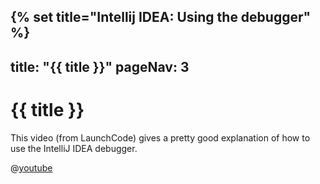 {% set title="Intellij IDEA: Using the debugger" %}
---
title: "{{ title }}"
pageNav: 3
---

# {{ title }}

This video (from LaunchCode) gives a pretty good explanation of how to use the IntelliJ IDEA debugger.

@[youtube](1bCgzjatcr4)

